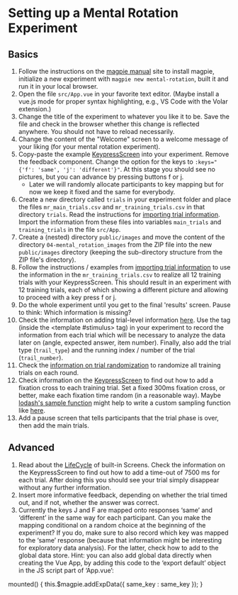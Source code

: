 # Setting up a Mental Rotation Experiment

## Basics

1. Follow the instructions on the [magpie manual](https://magpie-manual.netlify.app/) site to install magpie, initialize a new experiment with `magpie new mental-rotation`, built it and run it in your local browser.
2. Open the file `src/App.vue` in your favorite text editor. (Maybe install a vue.js mode for proper syntax highlighting, e.g., VS Code with the Volar extension.)
3. Change the title of the experiment to whatever you like it to be. Save the file and check in the browser whether this change is reflected anywhere. You should not have to reload necessarily.
4. Change the content of the "Welcome" screen to a welcome message of your liking (for your mental rotation experiment).
5. Copy-paste the example [KeypressScreen](https://magpie-reference.netlify.app/#keypressscreen) into your experiment. Remove the feedback component. Change the option for the keys to `:keys="{'f': 'same', 'j': 'different'}"`. At this stage you should see no pictures, but you can advance by pressing buttons f or j.
   - Later we will randomly allocate participants to key mapping but for now we keep it fixed and the same for everybody.
6. Create a new directory called `trials` in your experiment folder and place the files `mr_main_trials.csv` and `mr_training_trials.csv` in that directory `trials`. Read the instructions for [importing trial information](https://magpie-manual.netlify.app/01_designing_experiments/02_independent_variables/). Import the information from these files into variables `main_trials` and `training_trials` in the file `src/App`.
7. Create a (nested) directory `public/images` and move the content of the directory `04-mental_rotation_images` from the ZIP file into the new `public/images` directory (keeping the sub-directory structure from the ZIP file's directory).
8. Follow the instructions / examples from [importing trial information](https://magpie-manual.netlify.app/01_designing_experiments/02_independent_variables/) to use the information in the `mr_training_trials.csv` to realize all 12 training trials with your KeypressScreen. This should result in an experiment with 12 training trials, each of which showing a different picture and allowing to proceed with a key press f or j.
9. Do the whole experiment until you get to the final 'results' screen. Pause to think: Which information is missing?
10. Check the information on adding trial-level information [here](https://magpie-manual.netlify.app/01_designing_experiments/01_custom_screens/#passing-variables-directly-to-the-results). Use the <Record> tag (inside the <template #stimulus> tag) in your experiment to record the information from each trial which will be necessary to analyze the data later on (angle, expected answer, item number). Finally, also add the trial type (`trail_type`) and the running index / number of the trial (`trail_number`).
11. Check the [information on trial randomization](https://magpie-manual.netlify.app/01_designing_experiments/02_independent_variables/#trial-randomization) to randomize all training trials on each round.
12. Check information on the [KeypressScreen](https://magpie-reference.netlify.app/#keypressscreen) to find out how to add a fixation cross to each training trial. Set a fixed 300ms fixation cross, or better, make each fixation time random (in a reasonable way). Maybe [lodash's sample function](https://lodash.com/docs/#sample) might help to write a custom sampling function like [here](https://magpie-manual.netlify.app/01_designing_experiments/02_independent_variables/#trial-randomization).
13. Add a pause screen that tells participants that the trial phase is over, then add the main trials.

## Advanced

1. Read about the [LifeCycle](https://magpie-manual.netlify.app/01_designing_experiments/00_built-in_screens/#life-cycle-phases) of built-in Screens. Check the information on the KeypressScreen to find out how to add a time-out of 7500 ms for each trial. After doing this you should see your trial simply disappear without any further information.
2. Insert more informative feedback, depending on whether the trial timed out, and if not, whether the answer was correct.
3. Currently the keys J and F are mapped onto responses ‘same’ and ‘different’ in the same way for each participant. Can you make the mapping conditional on a random choice at the beginning of the experiment? If you do, make sure to also record which key was mapped to the ‘same’ response (because that information might be interesting for exploratory data analysis). For the latter, check how to add to the global data store. Hint: you can also add global data directly when creating the Vue App, by adding this code to the ‘export default’ object in the JS script part of ‘App.vue’:

mounted() { this.$magpie.addExpData({
same_key : same_key });
}



 
